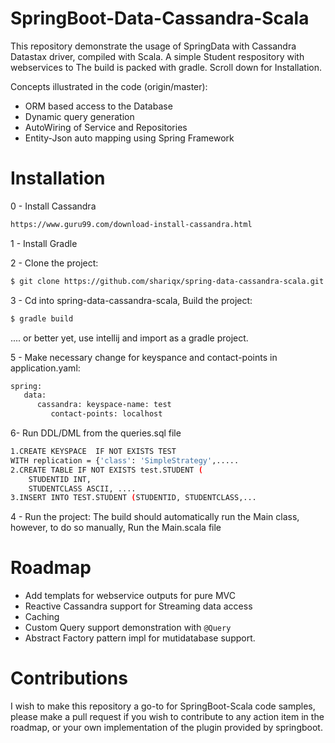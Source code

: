 # SpringBoot-Data-Cassandra-Scala
This repository demonstrate the usage of SpringData with Cassandra Datastax driver, compiled with Scala.  A simple Student respository with webservices to
The build is packed with gradle. Scroll down for Installation.

Concepts illustrated in the code (origin/master):
  -  ORM based access to the Database
  -  Dynamic query generation
  - AutoWiring of Service and Repositories
  - Entity-Json auto mapping using Spring Framework

# Installation
0 - Install Cassandra
```sh
https://www.guru99.com/download-install-cassandra.html
```
1 - Install Gradle

2 - Clone the project:
```sh
$ git clone https://github.com/shariqx/spring-data-cassandra-scala.git
```
 3 - Cd into spring-data-cassandra-scala, Build the project:
 ```sh
$ gradle build
```
.... or better yet, use intellij and import as  a gradle project.

5 - Make necessary change for keyspance and contact-points  in application.yaml:
```sh
spring:
   data:
	  cassandra: keyspace-name: test
	     contact-points: localhost
```
6- Run DDL/DML from the queries.sql file
```sh
1.CREATE KEYSPACE  IF NOT EXISTS TEST
WITH replication = {'class': 'SimpleStrategy',.....
2.CREATE TABLE IF NOT EXISTS test.STUDENT (
	STUDENTID INT,
	STUDENTCLASS ASCII, ....
3.INSERT INTO TEST.STUDENT (STUDENTID, STUDENTCLASS,...
```
4 - Run the project:
The build should automatically run the Main class, however, to do so manually, Run the Main.scala file

# Roadmap
  - Add templats for webservice outputs for pure MVC
  - Reactive Cassandra support for Streaming data access
  - Caching
  - Custom Query support demonstration with `@Query`
  - Abstract Factory pattern impl for mutidatabase support.

 # Contributions
I wish to make this repository a go-to for SpringBoot-Scala code samples, please make a pull request if you wish to contribute to any action item in the roadmap, or your own implementation of the plugin provided by springboot.

